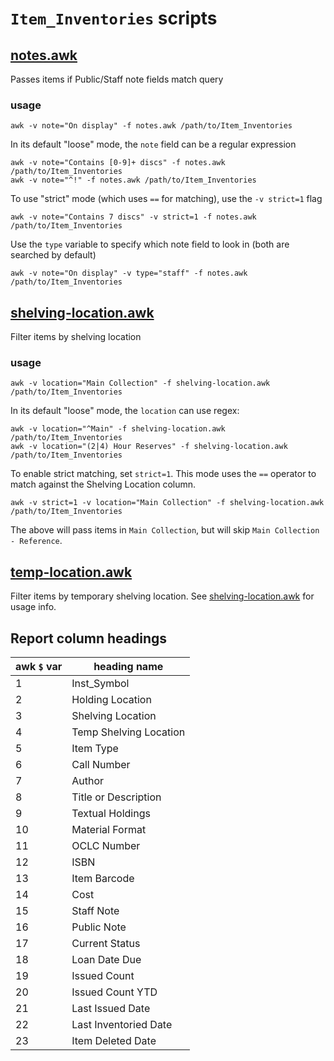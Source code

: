 # `Item_Inventories` scripts

## [notes.awk][no]

Passes items if Public/Staff note fields match query

### usage

    awk -v note="On display" -f notes.awk /path/to/Item_Inventories

In its default "loose" mode, the `note` field can be a regular expression

    awk -v note="Contains [0-9]+ discs" -f notes.awk /path/to/Item_Inventories
    awk -v note="^!" -f notes.awk /path/to/Item_Inventories

To use "strict" mode (which uses `==` for matching), use the `-v strict=1` flag

    awk -v note="Contains 7 discs" -v strict=1 -f notes.awk /path/to/Item_Inventories

Use the `type` variable to specify which note field to look in (both are
searched by default)

    awk -v note="On display" -v type="staff" -f notes.awk /path/to/Item_Inventories


## [shelving-location.awk][sl]

Filter items by shelving location

### usage

    awk -v location="Main Collection" -f shelving-location.awk /path/to/Item_Inventories

In its default "loose" mode, the `location` can use regex:

    awk -v location="^Main" -f shelving-location.awk /path/to/Item_Inventories
    awk -v location="(2|4) Hour Reserves" -f shelving-location.awk /path/to/Item_Inventories

To enable strict matching, set `strict=1`. This mode uses the `==` operator to
match against the Shelving Location column.

    awk -v strict=1 -v location="Main Collection" -f shelving-location.awk /path/to/Item_Inventories

The above will pass items in `Main Collection`, but will skip `Main Collection - Reference`.


## [temp-location.awk][tl]

Filter items by temporary shelving location. See [shelving-location.awk][sl] for
usage info.


[cr]: ./course-reserves.awk
[no]: ./notes.awk
[sl]: ./shelving-location.awk
[tl]: ./temp-location.awk


## Report column headings

awk `$` var | heading name
------------|-------------
1           | Inst_Symbol
2           | Holding Location
3           | Shelving Location
4           | Temp Shelving Location
5           | Item Type
6           | Call Number
7           | Author
8           | Title or Description
9           | Textual Holdings
10          | Material Format
11          | OCLC Number
12          | ISBN
13          | Item Barcode
14          | Cost
15          | Staff Note
16          | Public Note
17          | Current Status
18          | Loan Date Due
19          | Issued Count
20          | Issued Count YTD
21          | Last Issued Date
22          | Last Inventoried Date
23          | Item Deleted Date
